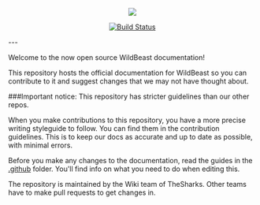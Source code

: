 <p style="text-align:center;">
<img src="http://i.imgur.com/kg3pqR6.png">
</p>

<p align="center">
<a href="https://snap-ci.com/TheSharks/WildBeastDocs/branch/master"><img src="https://snap-ci.com/TheSharks/WildBeastDocs/branch/master/build_image" alt="Build Status"></a>
</p>
---

Welcome to the now open source WildBeast documentation!
  
This repository hosts the official documentation for WildBeast so you can contribute to it and suggest changes that we may not have thought about.

###Important notice: This repository has stricter guidelines than our other repos.
  
When you make contributions to this repository, you have a more precise writing styleguide to follow. You can find them in the contribution guidelines.
This is to keep our docs as accurate and up to date as possible, with minimal errors.
  
Before you make any changes to the documentation, read the guides in the [.github](https://github.com/TheSharks/WildBeastDocs/tree/master/.github) folder. You'll find info on what you need to do when editing this.
  
The repository is maintained by the Wiki team of TheSharks. Other teams have to make pull requests to get changes in.
